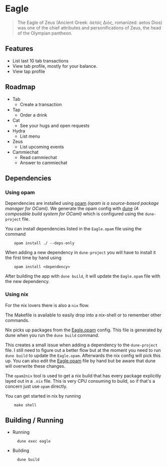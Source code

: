 # Eagle

> The Eagle of Zeus (Ancient Greek: ἀετός Διός, romanized: aetos Dios) was one of the chief attributes and personifications of Zeus, the head of the Olympian pantheon.

## Features
- List last 10 tab transactions
- View tab profile, mostly for your balance.
- View tap profile
## Roadmap

- Tab
  - Create a transaction
- Tap
  - Order a drink
- Cat
  - See your hugs and open requests
- Hydra
  - List menu
- Zeus
  - List upcoming events
- Cammiechat
  - Read cammiechat
  - Answer to cammiechat

## Dependencies

### Using opam

Dependencies are installed using [opam](https://opam.ocaml.org/) *(opam is a source-based package manager for OCaml)*. We generate the opam config with [dune](https://github.com/ocaml/dune) *(A composable build system for OCaml)* which is configured using the `dune-project` file.

You can install dependencies listed in the `Eagle.opam` file using the command

        opam install ./ --deps-only

When adding a new dependency in `dune-project` you will have to install it the first time by hand using

        opam install <dependency>

After building the app with `dune build`, it will update the `Eagle.opam` file with the new dependency.

### Using nix

For the nix lovers there is also a `nix` flow.

The Makefile is available to easily drop into a nix-shell or to remember other commands.

Nix picks up packages from the [Eagle.opam](Eagle.opam) config. This file is generated by dune when you run the `dune build` command. 

This creates a small issue when adding a dependency to the `dune-project` file. I still need to figure out a better flow but at the moment you need to run `dune build` to update the `Eagle.opam`. Afterwards the nix config will pick this up.
You can also edit the [Eagle.opam](Eagle.opam) file by hand but be aware that dune will overwrite these changes.

The `opam2nix` tool is used to get a nix build that has every package explicitly layed out in a `.nix` file. This is very CPU consuming to build, so if that's a concern just use `opam` directly.

You can get started in nix by running

        make shell

## Building / Running

- Running
        
        dune exec eagle
- Building
        
        dune build